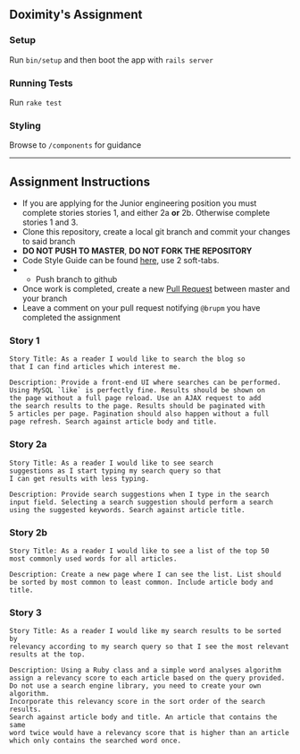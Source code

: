 ## Doximity's Assignment

### Setup

Run `bin/setup` and then boot the app with `rails server`

### Running Tests

Run `rake test`

### Styling

Browse to `/components` for guidance

------------

## Assignment Instructions

* If you are applying for the Junior engineering position you must complete stories stories 1, and either 2a **or** 2b. Otherwise complete stories 1 and 3.
* Clone this repository, create a local git branch and commit your changes to said branch
* **DO NOT PUSH TO MASTER**, **DO NOT FORK THE REPOSITORY**
* Code Style Guide can be found [here](https://github.com/bbatsov/ruby-style-guide), use 2 soft-tabs.
* * Push branch to github
* Once work is completed, create a new [Pull Request](https://github.com/doximity/blgr2/compare) between master and your branch
* Leave a comment on your pull request notifying `@brupm` you have completed the assignment


### Story 1
```
Story Title: As a reader I would like to search the blog so
that I can find articles which interest me.

Description: Provide a front-end UI where searches can be performed.
Using MySQL `like` is perfectly fine. Results should be shown on
the page without a full page reload. Use an AJAX request to add
the search results to the page. Results should be paginated with
5 articles per page. Pagination should also happen without a full
page refresh. Search against article body and title.
```

### Story 2a
```
Story Title: As a reader I would like to see search
suggestions as I start typing my search query so that
I can get results with less typing.

Description: Provide search suggestions when I type in the search
input field. Selecting a search suggestion should perform a search
using the suggested keywords. Search against article title.

```

### Story 2b
```
Story Title: As a reader I would like to see a list of the top 50
most commonly used words for all articles.

Description: Create a new page where I can see the list. List should
be sorted by most common to least common. Include article body and title.

```

### Story 3
```
Story Title: As a reader I would like my search results to be sorted by
relevancy according to my search query so that I see the most relevant
results at the top.

Description: Using a Ruby class and a simple word analyses algorithm
assign a relevancy score to each article based on the query provided.
Do not use a search engine library, you need to create your own algorithm.
Incorporate this relevancy score in the sort order of the search results.
Search against article body and title. An article that contains the same
word twice would have a relevancy score that is higher than an article
which only contains the searched word once.
```
